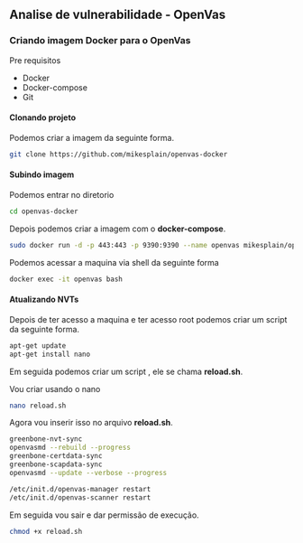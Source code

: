 ## Analise de vulnerabilidade - OpenVas
### Criando imagem Docker para o OpenVas

 Pre requisitos
- Docker
- Docker-compose
- Git


#### Clonando projeto
Podemos criar a imagem da seguinte forma.
```sh
git clone https://github.com/mikesplain/openvas-docker
```

#### Subindo imagem
Podemos entrar no diretorio
```sh
cd openvas-docker
```

Depois podemos criar a imagem com o **docker-compose**.
```sh
sudo docker run -d -p 443:443 -p 9390:9390 --name openvas mikesplain/openvas
```

Podemos acessar a maquina via shell da seguinte forma
```sh
docker exec -it openvas bash
```

#### Atualizando NVTs
Depois de ter acesso a maquina e ter acesso root podemos criar um script da seguinte forma.
```sh
apt-get update
apt-get install nano
```

Em seguida podemos criar um script , ele se chama **reload.sh**.

Vou criar usando o nano
```sh
nano reload.sh
```

Agora vou inserir isso no arquivo **reload.sh**.
```sh
greenbone-nvt-sync
openvasmd --rebuild --progress
greenbone-certdata-sync
greenbone-scapdata-sync
openvasmd --update --verbose --progress

/etc/init.d/openvas-manager restart
/etc/init.d/openvas-scanner restart
```

Em seguida vou sair e dar permissão de execução.
```sh
chmod +x reload.sh
```

